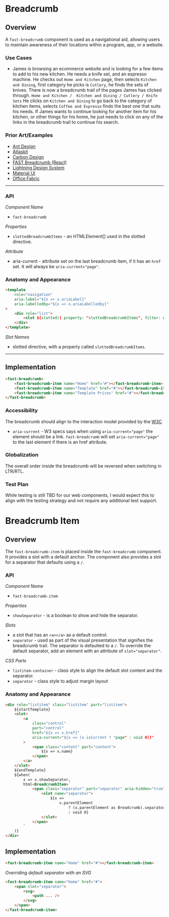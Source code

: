 # Breadcrumb

## Overview
A `fast-breadcrumb` component is used as a navigational aid, allowing users to maintain awareness of their locations within a program, app, or a website.

### Use Cases
- James is browsing an ecommerce website and is looking for a few items to add to his new kitchen. He needs a knife set, and an espresso machine. He checks out `Home and Kitchen` page, then selects `Kitchen and Dining`, first category he picks is `Cutlery`, he finds the sets of knives. There is now a breadcrumb trail of the pages James has clicked through. `Home and Kitchen /  Kitchen and Dining / Cutlery / Knife Sets`
He clicks on `Kitchen and Dining` to go back to the category of kitchen items, selects `Coffee and Espresso` finds the best one that suits his needs. If James wants to continue looking for another item for his kitchen, or other things for his home, he just needs to click on any of the links in the breadcrumb trail to continue his search.

### Prior Art/Examples
- [Ant Design](https://ant.design/components/breadcrumb/)
- [Atlaskit](https://atlaskit.atlassian.com/packages/core/breadcrumbs)
- [Carbon Design](https://www.carbondesignsystem.com/components/breadcrumb/code/)
- [FAST Breadcrumb (React)](https://www.npmjs.com/package/@microsoft/fast-components-react-msft)
- [Lightning Design System](https://www.lightningdesignsystem.com/components/breadcrumbs/#site-main-content)
- [Material UI](https://material-ui.com/components/breadcrumbs/)
- [Office Fabric](https://developer.microsoft.com/en-us/fluentui#/controls/web/breadcrumb)

---

### API

*Component Name*
- `fast-breadcrumb`

*Properties*
- `slottedBreadcrumbItems` - an HTMLElement[] used in the slotted directive.

*Attribute*
- aria-current - attribute set on the last breadcrumb item, if it has an `href` set. It will always be `aria-current="page"`.

### Anatomy and Appearance

```html
<template
    role="navigation"
    aria-label="${x => x.ariaLabel}"
    aria-labelledby="${x => x.ariaLabelledby}"
>
    <div role="list">
        <slot ${slotted({ property: "slottedBreadcrumbItems", filter: elements() })}></slot>
    </div>
</template>
```

*Slot Names*
- slotted directive, with a property called `slottedBreadcrumbItems`.

---

## Implementation

```html
<fast-breadcrumb>
    <fast-breadcrumb-item name="Home" href="#"></fast-breadcrumb-item>
    <fast-breadcrumb-item name="Template" href="#"></fast-breadcrumb-item>
    <fast-breadcrumb-item name="Template Prices" href="#"></fast-breadcrumb-item>
</fast-breadcrumb>
```

### Accessibility

The breadcrumb should align to the interaction model provided by the [W3C](https://www.w3.org/TR/wai-aria-practices/#breadcrumb)
- `aria-current` - W3 specs says when using `aria-current="page"` the element should be a link. `fast-breadcrumb` will set `aria-current="page"` to the last element if there is an href attribute.

### Globalization

The overall order inside the breadcrumb will be reversed when switching in LTR/RTL.

### Test Plan

While testing is still TBD for our web components, I would expect this to align with the testing strategy and not require any additional test support.



# Breadcrumb Item

## Overview

The `fast-breadcrumb-item` is placed inside the `fast-breadcrumb` component. It provides a slot with a default anchor. The component also provides a slot for a separator that defaults using a `/`.

### API

*Component Name*
- `fast-breadcrumb-item`

*Properties*
- `showSeparator` - is a boolean to show and hide the separator.

*Slots*
- a slot that has an `<a></a>` as a default control.
- `separator` - used as part of the visual presentation that signifies the breadcrumb trail. The separator is defaulted to a `/`. To override the default separator, add an element with an attribute of `slot="separator"`.

*CSS Parts*
- `listitem-container` - class style to align the default slot content and the separator.
- `separator` - class style to adjust margin layout

### Anatomy and Appearance

```html
<div role="listitem" class="listitem" part="listitem">
    ${startTemplate}
    <slot>
        <a
            class="control"
            part="control"
            href="${x => x.href}"
            aria-current="${x => (x.isCurrent ? "page" : void 0)}"
        >
            <span class="content" part="content">
                ${x => x.name}
            </span>
        </a>
    </slot>
    ${endTemplate}
    ${when(
        x => x.showSeparator,
        html<BreadcrumbItem>`
            <span class="separator" part="separator" aria-hidden="true">
                <slot name="separator">
                    ${x =>
                        x.parentElement
                            ? (x.parentElement as Breadcrumb).separator
                            : void 0}
                </slot>
            </span>
        `
    )}
</div>
```

## Implementation

```html
<fast-breadcrumb-item name="Home" href="#"></fast-breadcrumb-item>
```

*Overriding default separator with an SVG*

```html
<fast-breadcrumb-item name="Home" href="#">
    <span slot="separator">
        <svg>
            <path ... />
        </svg>
    </span>
</fast-breadcrumb-item>
```
